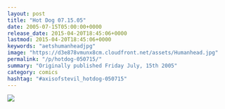 ```yaml
---
layout: post
title: "Hot Dog 07.15.05"
date: 2005-07-15T05:00:00+0000
release_date: 2015-04-20T18:45:06+0000
lastmod: 2015-04-20T18:45:06+0000
keywords: "aetshumanheadjpg"
image: "https://d3e878vmunx8cm.cloudfront.net/assets/Humanhead.jpg"
permalink: "/p/hotdog-050715/"
summary: "Originally published Friday July, 15th 2005"
category: comics
hashtag: "#axisofstevil_hotdog-050715"
---
```


![](https://d3e878vmunx8cm.cloudfront.net/assets/Humanhead.jpg)
